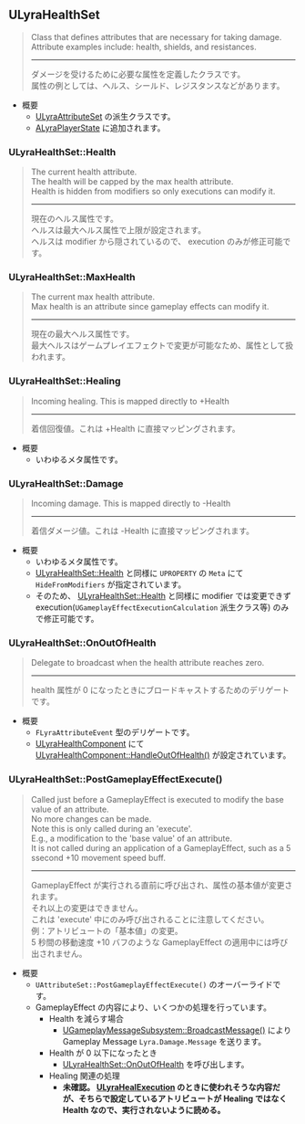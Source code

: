 ## ULyraHealthSet

> Class that defines attributes that are necessary for taking damage.  
> Attribute examples include: health, shields, and resistances.  
> 
> ----
> ダメージを受けるために必要な属性を定義したクラスです。  
> 属性の例としては、ヘルス、シールド、レジスタンスなどがあります。 

* 概要
	* [ULyraAttributeSet] の派生クラスです。
	* [ALyraPlayerState] に追加されます。

### ULyraHealthSet::Health

> The current health attribute.  
> The health will be capped by the max health attribute.  
> Health is hidden from modifiers so only executions can modify it.  
> 
> ----
> 現在のヘルス属性です。  
> ヘルスは最大ヘルス属性で上限が設定されます。  
> ヘルスは modifier から隠されているので、 execution のみが修正可能です。  

### ULyraHealthSet::MaxHealth

> The current max health attribute.  
> Max health is an attribute since gameplay effects can modify it.  
> 
> ----
> 現在の最大ヘルス属性です。  
> 最大ヘルスはゲームプレイエフェクトで変更が可能なため、属性として扱われます。  

### ULyraHealthSet::Healing

> Incoming healing. This is mapped directly to +Health  
> 
> ----
> 着信回復値。これは +Health に直接マッピングされます。 

* 概要
	* いわゆるメタ属性です。

### ULyraHealthSet::Damage

> Incoming damage. This is mapped directly to -Health  
> 
> ----
> 着信ダメージ値。これは -Health に直接マッピングされます。 

* 概要
	* いわゆるメタ属性です。
	* [ULyraHealthSet::Health] と同様に `UPROPERTY` の `Meta` にて `HideFromModifiers` が指定されています。
	* そのため、 [ULyraHealthSet::Health] と同様に modifier では変更できず execution(`UGameplayEffectExecutionCalculation` 派生クラス等) のみで修正可能です。


### ULyraHealthSet::OnOutOfHealth

> Delegate to broadcast when the health attribute reaches zero.  
> 
> ----
> health 属性が 0 になったときにブロードキャストするためのデリゲートです。  

* 概要
	* `FLyraAttributeEvent` 型のデリゲートです。
	* [ULyraHealthComponent] にて [ULyraHealthComponent::HandleOutOfHealth()] が設定されています。

### ULyraHealthSet::PostGameplayEffectExecute()

> Called just before a GameplayEffect is executed to modify the base value of an attribute.  
> No more changes can be made.  
> Note this is only called during an 'execute'.  
> E.g., a modification to the 'base value' of an attribute.  
> It is not called during an application of a GameplayEffect, such as a 5 ssecond +10 movement speed buff. 
> 
> ----
> GameplayEffect が実行される直前に呼び出され、属性の基本値が変更されます。  
> それ以上の変更はできません。  
> これは 'execute' 中にのみ呼び出されることに注意してください。  
> 例：アトリビュートの「基本値」の変更。  
> 5 秒間の移動速度 +10 バフのような GameplayEffect の適用中には呼び出されません。  

* 概要
	* `UAttributeSet::PostGameplayEffectExecute()` のオーバーライドです。
	* GameplayEffect の内容により、いくつかの処理を行っています。
		* Health を減らす場合
			* [UGameplayMessageSubsystem::BroadcastMessage()] により Gameplay Message `Lyra.Damage.Message` を送ります。
		* Health が 0 以下になったとき
			* [ULyraHealthSet::OnOutOfHealth] を呼び出します。
		* Healing 関連の処理
			* **未確認。 [ULyraHealExecution] のときに使われそうな内容だが、そちらで設定しているアトリビュートが Healing ではなく Health なので、実行されないように読める。**


<!--- ページ内のリンク --->

<!--- 自前の画像へのリンク --->

<!--- generated --->
[ULyraAttributeSet]: ../../Lyra/GameplayAbility/ULyraAttributeSet.md#ulyraattributeset
[ULyraHealExecution]: ../../Lyra/GameplayAbility/ULyraHealExecution.md#ulyrahealexecution
[ULyraHealthComponent]: ../../Lyra/GameplayAbility/ULyraHealthComponent.md#ulyrahealthcomponent
[ULyraHealthComponent::HandleOutOfHealth()]: ../../Lyra/GameplayAbility/ULyraHealthComponent.md#ulyrahealthcomponenthandleoutofhealth
[ULyraHealthSet::Health]: ../../Lyra/GameplayAbility/ULyraHealthSet.md#ulyrahealthsethealth
[ULyraHealthSet::OnOutOfHealth]: ../../Lyra/GameplayAbility/ULyraHealthSet.md#ulyrahealthsetonoutofhealth
[ALyraPlayerState]: ../../Lyra/GameplayFramework/ALyraPlayerState.md#alyraplayerstate
[UGameplayMessageSubsystem::BroadcastMessage()]: ../../Plugin/GameplayMessageSubsystem/UGameplayMessageSubsystem.md#ugameplaymessagesubsystembroadcastmessage
